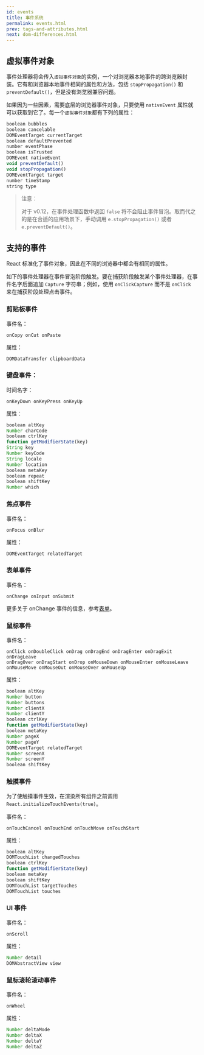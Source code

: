```yaml
---
id: events
title: 事件系统
permalink: events.html
prev: tags-and-attributes.html
next: dom-differences.html
---
```


## 虚拟事件对象

事件处理器将会传入`虚拟事件对象`的实例，一个对浏览器本地事件的跨浏览器封装。它有和浏览器本地事件相同的属性和方法，包括 `stopPropagation()` 和 `preventDefault()`，但是没有浏览器兼容问题。

如果因为一些因素，需要底层的浏览器事件对象，只要使用 `nativeEvent` 属性就可以获取到它了。每一个`虚拟事件对象`都有下列的属性：

```javascript
boolean bubbles
boolean cancelable
DOMEventTarget currentTarget
boolean defaultPrevented
number eventPhase
boolean isTrusted
DOMEvent nativeEvent
void preventDefault()
void stopPropagation()
DOMEventTarget target
number timeStamp
string type
```

> 注意：
>
> 对于 v0.12，在事件处理函数中返回 `false` 将不会阻止事件冒泡。取而代之的是在合适的应用场景下，手动调用 `e.stopPropagation()` 或者 `e.preventDefault()`。


## 支持的事件

React 标准化了事件对象，因此在不同的浏览器中都会有相同的属性。

如下的事件处理器在事件冒泡阶段触发。要在捕获阶段触发某个事件处理器，在事件名字后面追加 `Capture` 字符串；例如，使用 `onClickCapture` 而不是 `onClick` 来在捕获阶段处理点击事件。


### 剪贴板事件

事件名：

```
onCopy onCut onPaste
```

属性：

```javascript
DOMDataTransfer clipboardData
```


### 键盘事件：

时间名字：

```
onKeyDown onKeyPress onKeyUp
```

属性：

```javascript
boolean altKey
Number charCode
boolean ctrlKey
function getModifierState(key)
String key
Number keyCode
String locale
Number location
boolean metaKey
boolean repeat
boolean shiftKey
Number which
```


### 焦点事件

事件名：

```
onFocus onBlur
```

属性：

```javascript
DOMEventTarget relatedTarget
```


### 表单事件

事件名：

```
onChange onInput onSubmit
```

更多关于 onChange 事件的信息，参考[表单](/react/docs/forms.html)。


### 鼠标事件

事件名：

```
onClick onDoubleClick onDrag onDragEnd onDragEnter onDragExit onDragLeave
onDragOver onDragStart onDrop onMouseDown onMouseEnter onMouseLeave
onMouseMove onMouseOut onMouseOver onMouseUp
```

属性：

```javascript
boolean altKey
Number button
Number buttons
Number clientX
Number clientY
boolean ctrlKey
function getModifierState(key)
boolean metaKey
Number pageX
Number pageY
DOMEventTarget relatedTarget
Number screenX
Number screenY
boolean shiftKey
```


### 触摸事件

为了使触摸事件生效，在渲染所有组件之前调用 `React.initializeTouchEvents(true)`。

事件名：

```
onTouchCancel onTouchEnd onTouchMove onTouchStart
```

属性：

```javascript
boolean altKey
DOMTouchList changedTouches
boolean ctrlKey
function getModifierState(key)
boolean metaKey
boolean shiftKey
DOMTouchList targetTouches
DOMTouchList touches
```


### UI 事件

事件名：

```
onScroll
```

属性：

```javascript
Number detail
DOMAbstractView view
```


### 鼠标滚轮滚动事件

事件名：

```
onWheel
```

属性：

```javascript
Number deltaMode
Number deltaX
Number deltaY
Number deltaZ
```

